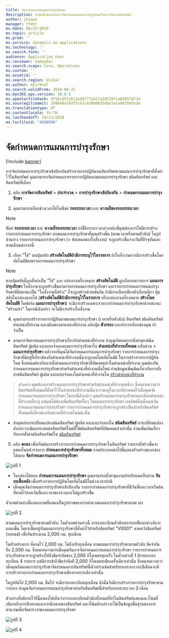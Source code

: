 ```yaml
---
title: จัดกำหนดการแผนการบำรุงรักษา
description: หัวข้อนี้อธิบายถึงการจัดกำหนดแผนการบำรุงรักษาในการจัดการสินทรัพย์
author: josaw1
manager: tfehr
ms.date: 08/27/2019
ms.topic: article
ms.prod: ''
ms.service: dynamics-ax-applications
ms.technology: ''
ms.search.form: ''
audience: Application User
ms.reviewer: kamaybac
ms.search.scope: Core, Operations
ms.custom: ''
ms.assetid: ''
ms.search.region: Global
ms.author: mkirknel
ms.search.validFrom: 2019-08-31
ms.dyn365.ops.version: 10.0.5
ms.openlocfilehash: df5bcd57c611ed5f77a417a28f28fca84057d734
ms.sourcegitcommit: 199848e78df5cb7c439b001bdbe1ece963593cdb
ms.translationtype: HT
ms.contentlocale: th-TH
ms.lasthandoff: 10/13/2020
ms.locfileid: "4438596"
---
```

# <a name="schedule-maintenance-plans"></a>จัดกำหนดการแผนการบำรุงรักษา

[!include [banner](../../includes/banner.md)]

 

การจัดกำหนดการบำรุงรักษาเชิงป้องกันสร้างรายการปฏิทินบนสินทรัพย์ตามแผนการบำรุงรักษาที่ตั้งค่าไว้ในสินทรัพย์ คุณสามารถจัดกำหนดการรายการปฏิทินตามแผนการบำรุงรักษา ชนิดสินทรัพย์ และสินทรัพย์ที่เลือก

1. คลิก **การจัดการสินทรัพย์** > **ประจำงวด** > **การบำรุงรักษาเชิงป้องกัน** > **กำหนดการแผนการบำรุงรักษา**

2. คุณสามารถเลือกช่วงเวลาได้ในฟิลด์ **รอบระยะเวลา** และ **ความถี่ของรอบระยะเวลา**

>[!NOTE]
>ฟิลด์ **รอบระยะเวลา** และ **ความถี่รอบระยะเวลา** บ่งชี้ถึงระยะเวลาล่วงหน้าที่คุณต้องการให้มีการสร้างรายการกำหนดการบำรุงรักษา ตามแผนการบำรุงรักษาที่คุณสร้างขึ้น (ตามเวลาหรือตามตัวนับ) ในรูปด้านล่าง รายการกำหนดการบำรุงรักษา (= ข้อเสนอของใบสั่งงาน) จะถูกสร้างขึ้นจากวันที่ปัจจุบันและสามเดือนต่อจากนี้

3. เลือก "ใช่" บนปุ่มสลับ **สร้างอัตโนมัติถ้ามีการระบุไว้ในรายการ** ถ้าใบสั่งงานควรมีการสร้างขึ้นโดยอัตโนมัติตามรายการแผนการบำรุงรักษา

>[!NOTE]
>หากปุ่มสลับนี้ถูกตั้งค่าเป็น "ใช่" *และ* กล่องกาเครื่องหมาย **สร้างอัตโนมัติ** ถูกเลือกบนรายการ **แผนการบำรุงรักษา**  ใบสั่งงานจะถูกสร้างขึ้นตามรายการแผนการบำรุงรักษา และรายการกำหนดการแผนบำรุงรักษาที่มีสถานะเป็น "ใบสั่งงานที่สร้าง" ก็จะถูกสร้างด้วยเช่นกัน ถ้ามีการเลือกเพียงตัวเลือกเดียว ปุ่มสลับในกล่องตอบโต้ (**สร้างอัตโนมัติถ้ามีการระบุไว้ในรายการ** หรือกล่องกาเครื่องหมาย **สร้างโดยอัตโนมัติ** ในฟอร์ม **แผนการบำรุงรักษา**) จะมีการสร้างเฉพาะรายการกำหนดการบำรุงรักษาด้วยสถานะ "สร้างแล้ว" ในกรณีดังกล่าว จะไม่มีการสร้างใบสั่งงาน

4. คุณสามารถสร้างรายการปฏิทินตามแผนการบำรุงรักษา (เวลาหรือตัวนับ) สินทรัพย์ ชนิดสินทรัพย์ ตำแหน่งที่ทำงาน และชนิดของตำแหน่งที่ทำงาน คลิกปุ่ม **ตัวกรอง** และทำการเลือกของคุณ ถ้าจำเป็น

- ตามการจัดการแผนการบำรุงรักษาเกี่ยวกับตำแหน่งที่ทำงาน ถ้าคุณอัพเดตการตั้งค่าของชนิดสินทรัพย์ ผู้ผลิต และแบบจำลองแผนการบำรุงรักษาใน **ตำแหน่งที่ทำงานทั้งหมด**  แท็บด่วน > **แผนการบำรุงรักษา** หลังจากที่คุณได้จัดกำหนดการแผนการบำรุงรักษา รายการกำหนดการบำรุงรักษาที่มีอยู่ที่เกี่ยวข้องกับตำแหน่งที่ทำงานนั้นจะถูกลบโดยอัตโนมัติ ในการสร้างรายการปฏิทินใหม่ ซึ่งสอดคล้องกับการตั้งค่าแผนการบำรุงรักษาที่อัพเดตแล้วในตำแหน่งที่ทำงาน คุณต้องรันกำหนดการแผนการบำรุงรักษาสำหรับตำแหน่งที่ทำงานนั้นใหม่ อ่านข้อมูลเพิ่มเติมเกี่ยวกับการตั้งค่าชนิดสินทรัพย์ ผู้ผลิต และแบบจำลองในตำแหน่งที่ทำงานใน [สร้างตำแหน่งที่ทำงาน](../functional-locations/create-functional-locations.md)

>*ตัวอย่าง* คุณต้องการสร้างแผนการบำรุงรักษาสำหรับตำแหน่งที่ทำงานหนึ่งๆ ซึ่งหมายความว่าสินทรัพย์ทั้งหมดที่ตั้งค่าไว้ในตำแหน่งที่ทำงานนั้นจะรวมอยู่ในเวลาที่กำหนดไว้เมื่อคุณจัดกำหนดการแผนการบำรุงรักษา ในกรณีดังกล่าว คุณสร้างแผนการบำรุงรักษาและเลือกตำแหน่งที่ทำงานที่ระบุ แต่คุณไม่ต้องเพิ่มสินทรัพย์ใดๆ ในแผนการบำรุงรักษา ผลลัพธ์คือเมื่อคุณจัดกำหนดการแผนการบำรุงรักษา รายการกำหนดการบำรุงรักษาจะถูกสร้างขึ้นสำหรับสินทรัพย์ทั้งหมดที่เกี่ยวข้องกับสถานที่ทำงานในขณะนั้น

- ถ้าคุณทำการเปลี่ยนแปลงชนิดสินทรัพย์ ผู้ผลิต และแบบจำลองใน **ชนิดสินทรัพย์** การเปลี่ยนแปลงดังกล่าวจะมีผลกระทบต่อสินทรัพย์ใหม่ที่ใช้ชนิดสินทรัพย์ที่อัพเดตแล้วเท่านั้น อ่านเพิ่มเติมเกี่ยวกับการตั้งค่าชนิดสินทรัพย์ใน [ชนิดสินทรัพย์](../setup-for-objects/object-types.md)  

5. คลิก **ตกลง** เพื่อเริ่มต้นการสร้างรายการกำหนดการบำรุงรักษาในสินทรัพย์ รายการที่สร้างขึ้นจะแสดงในหน้ารายการ **กำหนดการบำรุงรักษาทั้งหมด** ภาพประกอบต่อไปนี้แสดงตัวอย่างของกล่องโต้ตอบ **จัดกำหนดการแผนการบำรุงรักษา**

![รูปที่ 1](media/09-preventive-maintenance.png)

- ในกล่องโต้ตอบ **กำหนดการแผนการบำรุงรักษา** คุณสามารถตั้งค่าชุดงานสำหรับบนแท็บด่วน **รันบนพื้นหลัง** เพื่อสร้างรายการปฏิทินโดยอัตโนมัติในช่วงเวลาปกติ  
- เมื่อคุณจัดกำหนดการบำรุงรักษาเชิงป้องกัน รายการกำหนดการบำรุงรักษาที่มีวันที่และเวลาเริ่มต้นที่คาดไว้ก่อนวันที่และเวลาของระบบจะไม่ถูกสร้างขึ้น  

ตัวเลขด้านล่างนี้แสดงภาพที่แสดงเป็นรูปภาพของการคำนวณแผนการบำรุงรักษาตามเวลา  

![รูปที่ 2](media/10-preventive-maintenance.jpg)

ตามแผนการบำรุงรักษาตามตัวนับ: ในตัวเลขด้านล่างนี้ การลงทะเบียนตัวนับสองรอบที่แตกต่างกันจะแสดงขึ้น โดยจะขึ้นอยู่กับแผนการบำรุงรักษาที่ตั้งค่าไว้สำหรับสินทรัพย์ "V0001" คาดหวังสินทรัพย์ (รถยนต์) เพื่อรันประมาณ 2,000 กม. ทุกเดือน

ในตัวอย่างแรก ที่คาดไว้ 2,000 กม. ไม่ถึงเป้าทุกเดือน ตามแผนการบำรุงรักษาตามตัวนับ ขีดจำกัดคือ 2,000 กม. ซึ่งหมายความว่าเมื่อคุณรันการจัดกำหนดการแผนการบำรุงรักษา รายการกำหนดการบำรุงรักษาควรจะถูกสร้างให้ถึงขีดจำกัดของ 2,000 กิโลเมตรทุกครั้ง ในตัวอย่างที่ 1 มีรายการลงทะเบียน 4 รายการ แต่มีการเข้าถึงขีดจำกัดที่ 2,000 กิโลเมตรเพียงครั้งเดียวเท่านั้น ซึ่งหมายความว่าเมื่อคุณรันแผนการบำรุงรักษาจัดกำหนดการสินทรัพย์นี้ตัวอย่างเช่นสำหรับรอบระยะเวลา3เดือนจะมีการสร้างรายการกำหนดการบำรุงรักษาเพียงรายการเดียวเท่านั้น

ในรูปถัดไป 2,000 กม. ขึ้นไป จะมีการลงทะเบียนทุกเดือน ดังนั้นจึงมีการสร้างรายการบำรุงรักษาสามรายการ ถ้าคุณจัดกำหนดการแผนบำรุงรักษาสำหรับสินทรัพย์นี้สำหรับรอบระยะเวลา 3 เดือน 

ตัวอย่างที่อธิบายไว้ที่นี่แสดงให้เห็นว่าการลงทะเบียนตัวนับทั้งหมดที่ทำในสินทรัพย์แสดงแนวโน้มที่อธิบายถึงการสึกหรอและการฉีกขาดของสินทรัพย์ แนวโน้มดังกล่าวจะใช้เป็นข้อมูลพื้นฐานของการคำนวณเมื่อจัดตารางรของแผนการบำรุงรักษา

![รูปที่ 3](media/11-preventive-maintenance.png)

![รูปที่ 4](media/12-preventive-maintenance.png)

